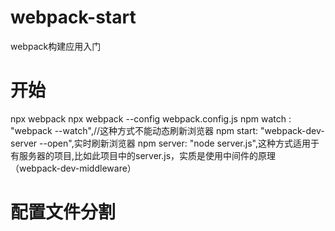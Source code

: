 # webpack-start
webpack构建应用入门
# 开始
npx webpack
npx webpack --config webpack.config.js
npm watch : "webpack --watch",//这种方式不能动态刷新浏览器
npm start: "webpack-dev-server --open",实时刷新浏览器
npm server: "node server.js",这种方式适用于有服务器的项目,比如此项目中的server.js，实质是使用中间件的原理（webpack-dev-middleware）
# 配置文件分割